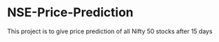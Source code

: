 # NSE-Price-Prediction
This project is to give price prediction of all Nifty 50 stocks after 15 days

